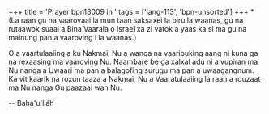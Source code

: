 +++
title = 'Prayer bpn13009 in '
tags = ['lang-113', 'bpn-unsorted']
+++
*(La raan gu na vaarovaai la mun taan saksaxei la biru la waanas, gu na rutaawok suaai a Bina Vaarala o Israel xa zi vatok a yaas ka si ma gu na mainung pan a vaaroving i la waanas.)

O a vaartulaaiing a ku Nakmai, Nu a wanga na vaaribuking aang ni kuna ga na rexaasing ma vaaroving Nu.  Naambare be ga xalxal adu ni a vupiran ma Nu nanga a Uwaari ma pan a balagofing surugu ma pan a uwaagangnum.  Ka vit kaarik na roxun taaza a Nakmai.  Nu a Vaaratulaaiing la raan a rouzaat ma Nu nanga Gu paazaai wan Nu.

-- Bahá'u'lláh
